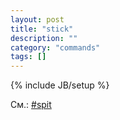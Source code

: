 ```yaml
---
layout: post
title: "stick"
description: ""
category: "commands"
tags: []
---
```

{% include JB/setup %}

См.: [#spit](#spit)